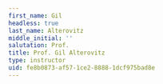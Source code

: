 ```yaml
---
first_name: Gil
headless: true
last_name: Alterovitz
middle_initial: ''
salutation: Prof.
title: Prof. Gil Alterovitz
type: instructor
uid: fe8b0873-af57-1ce2-8888-1dcf975bad8e
---
```

